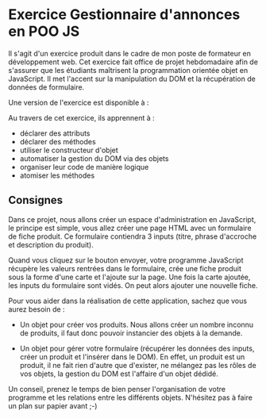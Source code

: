 # Exercice Gestionnaire d'annonces en POO JS

Il s'agit d'un exercice produit dans le cadre de mon poste de formateur en développement web. Cet exercice fait office de projet hebdomadaire afin de s'assurer que les étudiants maîtrisent la programmation orientée objet en JavaScript. Il met l'accent sur la manipulation du DOM et la récupération de données de formulaire.

Une version de l'exercice est disponible à :

Au travers de cet exercice, ils apprennent à :
- déclarer des attributs
- déclarer des méthodes
- utiliser le constructeur d'objet
- automatiser la gestion du DOM via des objets
- organiser leur code de manière logique
- atomiser les méthodes


## Consignes

Dans ce projet, nous allons créer un espace d'administration en JavaScript, le principe est simple, vous allez créer une page HTML avec un formulaire de fiche produit. Ce formulaire contiendra 3 inputs (titre, phrase d'accroche et description du produit).

Quand vous cliquez sur le bouton envoyer, votre programme JavaScript récupère les valeurs rentrées dans le formulaire, crée une fiche produit sous la forme d'une carte et l'ajoute sur la page. Une fois la carte ajoutée, les inputs du formulaire sont vidés. On peut alors ajouter une nouvelle fiche.

Pour vous aider dans la réalisation de cette application, sachez que vous aurez besoin de :

- Un objet pour créer vos produits. Nous allons créer un nombre inconnu de produits, il faut donc pouvoir instancier des objets à la demande.

- Un objet pour gérer votre formulaire (récupérer les données des inputs, créer un produit et l'insérer dans le DOM). En effet, un produit est un produit, il ne fait rien d'autre que d'exister, ne mélangez pas les rôles de vos objets, la gestion du DOM est l'affaire d'un objet dédidé.

Un conseil, prenez le temps de bien penser l'organisation de votre programme et les relations entre les différents objets. N'hésitez pas à faire un plan sur papier avant ;-)
